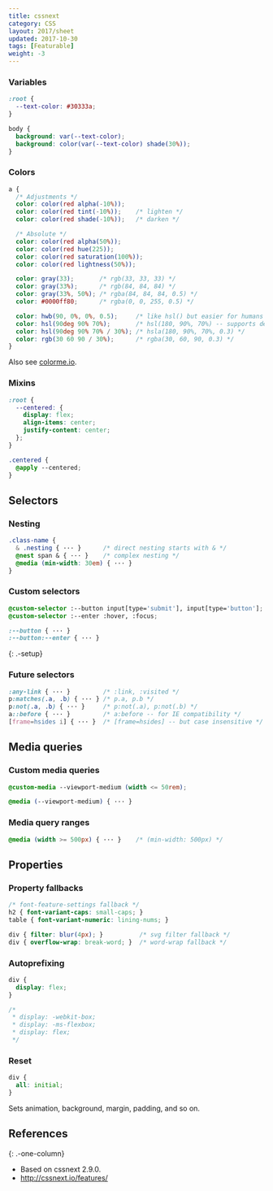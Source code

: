 ```yaml
---
title: cssnext
category: CSS
layout: 2017/sheet
updated: 2017-10-30
tags: [Featurable]
weight: -3
---
```


### Variables

```scss
:root {
  --text-color: #30333a;
}
```

```scss
body {
  background: var(--text-color);
  background: color(var(--text-color) shade(30%));
}
```

### Colors

```scss
a {
  /* Adjustments */
  color: color(red alpha(-10%));
  color: color(red tint(-10%));    /* lighten */
  color: color(red shade(-10%));   /* darken */

  /* Absolute */
  color: color(red alpha(50%));
  color: color(red hue(225));
  color: color(red saturation(100%));
  color: color(red lightness(50%));

  color: gray(33);       /* rgb(33, 33, 33) */
  color: gray(33%);      /* rgb(84, 84, 84) */
  color: gray(33%, 50%); /* rgba(84, 84, 84, 0.5) */
  color: #0000ff80;      /* rgba(0, 0, 255, 0.5) */

  color: hwb(90, 0%, 0%, 0.5);     /* like hsl() but easier for humans */
  color: hsl(90deg 90% 70%);       /* hsl(180, 90%, 70%) -- supports deg */
  color: hsl(90deg 90% 70% / 30%); /* hsla(180, 90%, 70%, 0.3) */
  color: rgb(30 60 90 / 30%);      /* rgba(30, 60, 90, 0.3) */
}
```

Also see [colorme.io](http://colorme.io/).

### Mixins

```scss
:root {
  --centered: {
    display: flex;
    align-items: center;
    justify-content: center;
  };
}

.centered {
  @apply --centered;
}
```

Selectors
---------

### Nesting

```scss
.class-name {
  & .nesting { ··· }      /* direct nesting starts with & */
  @nest span & { ··· }    /* complex nesting */
  @media (min-width: 30em) { ··· }
}
```

### Custom selectors

```scss
@custom-selector :--button input[type='submit'], input[type='button'];
@custom-selector :--enter :hover, :focus;
```

```scss
:--button { ··· }
:--button:--enter { ··· }
```
{: .-setup}

### Future selectors

```scss
:any-link { ··· }         /* :link, :visited */
p:matches(.a, .b) { ··· } /* p.a, p.b */
p:not(.a, .b) { ··· }     /* p:not(.a), p:not(.b) */
a::before { ··· }         /* a:before -- for IE compatibility */
[frame=hsides i] { ··· }  /* [frame=hsides] -- but case insensitive */
```

Media queries
-------------

### Custom media queries

```scss
@custom-media --viewport-medium (width <= 50rem);
```

```scss
@media (--viewport-medium) { ··· }
```

### Media query ranges

```scss
@media (width >= 500px) { ··· }    /* (min-width: 500px) */
```

Properties
----------

### Property fallbacks

```scss
/* font-feature-settings fallback */
h2 { font-variant-caps: small-caps; }
table { font-variant-numeric: lining-nums; }
```

```scss
div { filter: blur(4px); }          /* svg filter fallback */
div { overflow-wrap: break-word; }  /* word-wrap fallback */
```

### Autoprefixing

```scss
div {
  display: flex;
}
```

```scss
/*
 * display: -webkit-box;
 * display: -ms-flexbox;
 * display: flex;
 */
```

### Reset

```scss
div {
  all: initial;
}
```

Sets animation, background, margin, padding, and so on.

## References
{: .-one-column}

- Based on cssnext 2.9.0.
- <http://cssnext.io/features/>
